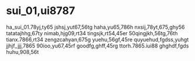 # sui_01,ui8787
ha_sui_01.78yj,ty65
jshsj,yut67,56tg
haha,yu65,786h
nxsij,78yt,675,ghy56
tatatajhhg,67ty
nimab,hjg09,rt34
tingsjk,rt54,45er
50qingjkh,56tg,76th
tianx.7866,rt34
zengzcahyan,675g
yuehu,56gf,45re
quyuehud,fgdss,yuhgt
jjhjf_jjj,7865
90ioo,yu67,45rf
goodfg,ghff,45rg
ttorh.7865.iui88
ghghdf,fgds
huhu,908,56t
